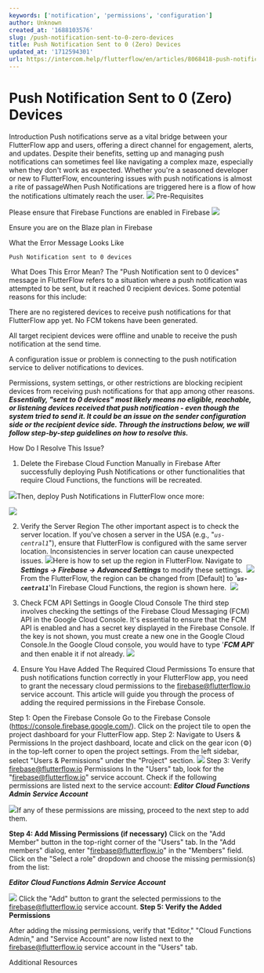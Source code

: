 ```yaml
---
keywords: ['notification', 'permissions', 'configuration']
author: Unknown
created_at: '1688103576'
slug: /push-notification-sent-to-0-zero-devices
title: Push Notification Sent to 0 (Zero) Devices
updated_at: '1712594301'
url: https://intercom.help/flutterflow/en/articles/8068418-push-notification-sent-to-0-zero-devices
---
```

# Push Notification Sent to 0 (Zero) Devices

Introduction
Push notifications serve as a vital bridge between your FlutterFlow app and users, offering a direct channel for engagement, alerts, and updates. Despite their benefits, setting up and managing push notifications can sometimes feel like navigating a complex maze, especially when they don't work as expected. Whether you're a seasoned developer or new to FlutterFlow, encountering issues with push notifications is almost a rite of passage​When Push Notifications are triggered here is a flow of how the notifications ultimately reach the user.​
![](../../assets/20250430121212734475.png)
​
Pre-Requisites

Please ensure that Firebase Functions are enabled in Firebase​
![](../../assets/20250430121213011292.png)

Ensure you are on the Blaze plan in Firebase

What the Error Message Looks Like

```
Push Notification sent to 0 devices
```
​
​What Does This Error Mean?
The "Push Notification sent to 0 devices" message in FlutterFlow refers to a situation where a push notification was attempted to be sent, but it reached 0 recipient devices. Some potential reasons for this include:

There are no registered devices to receive push notifications for that FlutterFlow app yet. No FCM tokens have been generated.

All target recipient devices were offline and unable to receive the push notification at the send time.

A configuration issue or problem is connecting to the push notification service to deliver notifications to devices.

Permissions, system settings, or other restrictions are blocking recipient devices from receiving push notifications for that app among other reasons.​
***Essentially, "sent to 0 devices" most likely means no eligible, reachable, or listening devices received that push notification - even though the system tried to send it. It could be an issue on the sender configuration side or the recipient device side. Through the instructions below, we will follow step-by-step guidelines on how to resolve this.***

How Do I Resolve This Issue?

1. Delete the Firebase Cloud Function Manually in Firebase
After successfully deploying Push Notifications or other functionalities that require Cloud Functions, the functions will be recreated.

![](../../assets/20250430121213284704.png)Then, deploy Push Notifications in FlutterFlow once more:

![](../../assets/20250430121213612267.png)

2. Verify the Server Region
The other important aspect is to check the server location. If you've chosen a server in the USA (e.g., "*`us-central1`*"), ensure that FlutterFlow is configured with the same server location. Inconsistencies in server location can cause unexpected issues.
![](../../assets/20250430121213915514.png)Here is how to set up the region in FlutterFlow. ​Navigate to ***Settings -&gt; Firebase -&gt; Advanced Settings*** to modify these settings. ​
![](../../assets/20250430121214190877.png)From the FlutterFlow, the region can be changed from [Default] to '***`us-central1`***'​In Firebase Cloud Functions, the region is shown here. ​
![](../../assets/20250430121214486513.png)

3. Check FCM API Settings in Google Cloud Console
The third step involves checking the settings of the Firebase Cloud Messaging (FCM) API in the Google Cloud Console. It's essential to ensure that the FCM API is enabled and has a secret key displayed in the Firebase Console. If the key is not shown, you must create a new one in the Google Cloud Console.​In the Google Cloud console, you would have to type '***FCM API***' and then enable it if not already.
![](../../assets/20250430121214790195.png)

4. Ensure You Have Added The Required Cloud Permissions
To ensure that push notifications function correctly in your FlutterFlow app, you need to grant the necessary cloud permissions to the firebase@flutterflow.io service account. This article will guide you through the process of adding the required permissions in the Firebase Console.

Step 1: Open the Firebase Console
Go to the Firebase Console (https://console.firebase.google.com/).
Click on the project tile to open the project dashboard for your FlutterFlow app.​
Step 2: Navigate to Users &amp; Permissions
In the project dashboard, locate and click on the gear icon (⚙️) in the top-left corner to open the project settings.
From the left sidebar, select "Users &amp; Permissions" under the "Project" section.
![](../../assets/20250430121215127010.png)
Step 3: Verify firebase@flutterflow.io Permissions
In the "Users" tab, look for the "firebase@flutterflow.io" service account.
Check if the following permissions are listed next to the service account:​
***Editor***
***Cloud Functions Admin***
***Service Account***

![](../../assets/20250430121215442199.png)If any of these permissions are missing, proceed to the next step to add them.

**Step 4: Add Missing Permissions (if necessary)**
Click on the "Add Member" button in the top-right corner of the "Users" tab.
In the "Add members" dialog, enter "firebase@flutterflow.io" in the "Members" field.
Click on the "Select a role" dropdown and choose the missing permission(s) from the list:

***Editor***
***Cloud Functions Admin***
***Service Account***

![](../../assets/20250430121215729191.png)
Click the "Add" button to grant the selected permissions to the firebase@flutterflow.io service account.​
**Step 5: Verify the Added Permissions**

After adding the missing permissions, verify that "Editor," "Cloud Functions Admin," and "Service Account" are now listed next to the firebase@flutterflow.io service account in the "Users" tab.

Additional Resources




